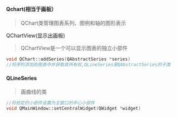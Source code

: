 #### Qchart(相当于画板）

> QChart类管理图表系列、图例和轴的图形表示

QChartView(显示出画板)

> QChartView是一个可以显示图表的独立小部件

```c++
void QChart::addSeries(QAbstractSeries *series)
//将序列添加到图表中并获取其所有权,QLineSeries是QAbstractSeries的子类
```

#### QLineSeries

> 画曲线的类

```c++
//将给定的小部件设置为主窗口的中心小部件
void QMainWindow::setCentralWidget(QWidget *widget)
```